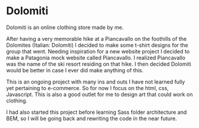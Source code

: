 # Dolomiti
Dolomiti is an online clothing store made by me.

After having a very memorable hike at a Piancavallo on the foothills of the Dolomites (Italian: Dolomiti) I decided to make some t-shirt designs for the group that went. Needing inspiration for a new website project I decided to make a Patagonia mock website called Piancavallo. I realized Piancavallo was the name of the ski resort residing on that hike. I then decided Dolomiti would be better in case I ever did make anything of this.

This is an ongoing project with many ins and outs I have not learned fully yet pertaining to e-commerce. So for now I focus on the html, css, Javascript. This is also a good outlet for me to design art that could work on clothing.

I had also started this project before learning Sass folder architecture and BEM, so I will be going back and rewriting the code in the near future.
